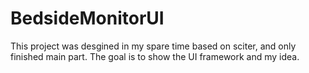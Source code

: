 # BedsideMonitorUI
This project was desgined in my spare time based on sciter, and only finished main part. The goal is to show the UI framework and my idea.
